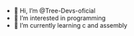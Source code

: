 - 👋 Hi, I’m @Tree-Devs-oficial
- 👀 I’m interested in programming
- 🌱 I’m currently learning c and assembly


<!---
Tree-Devs-oficial/Tree-Devs-oficial is a ✨ special ✨ group.
<!---
